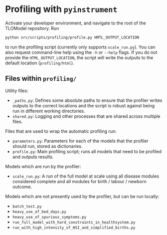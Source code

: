 # Profiling with `pyinstrument`

Activate your developer environment, and navigate to the root of the TLOModel repository.
Run
```sh
python src/scripts/profiling/profile.py HMTL_OUTPUT_LOCATION
```
to run the profiling script (currently only supports `scale_run.py`).
You can also request command-line help using the `-h` or `--help` flags.
If you do not provide the `HTML_OUTPUT_LOCATION`, the script will write the outputs to the default location (`profiling/html`).

## Files within `profiling/`

Utility files:
- `_paths.py`: Defines some absolute paths to ensure that the profiler writes outputs to the correct locations and the script is robust against being run in different working directories.
- `shared.py`: Logging and other processes that are shared across multiple files.

Files that are used to wrap the automatic profiling run:
- `parameters.py`: Parameters for each of the models that the profiler should run, stored as dictionaries.
- `profile.py`: Main profiling script; runs all models that need to be profiled and outputs results.

Models which are run by the profiler:
- `scale_run.py`: A run of the full model at scale using all disease modules considered complete and all
modules for birth / labour / newborn outcome.

Models which are not presently used by the profiler, but can be run locally:
- `batch_test.py`
- `heavy_use_of_bed_days.py`
- `heavy_use_of_spurious_symptoms.py`
- `run_full_model_with_hard_constraints_in_healthsystem.py`
- `run_with_high_intensity_of_HSI_and_simplified_births.py`